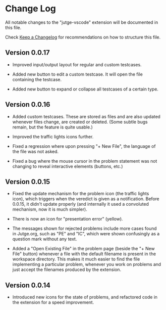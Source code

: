 # Change Log

All notable changes to the "jutge-vscode" extension will be documented in this file.

Check [Keep a Changelog](http://keepachangelog.com/) for recommendations on how to structure this file.

## Version 0.0.17

- Improved input/output layout for regular and custom testcases.

- Added new button to edit a custom testcase. It will open the file containing the testcase.

- Added new button to expand or collapse all testcases of a certain type.

## Version 0.0.16

- Added custom testcases. These are stored as files and are also updated whenever files change, are created or deleted. (Some subtle bugs remain, but the feature is quite usable.)

- Improved the traffic lights icons further.

- Fixed a regression where upon pressing "+ New File", the language of the file was not asked.

- Fixed a bug where the mouse cursor in the problem statement was not changing to reveal interactive elements (buttons, etc.)

## Version 0.0.15

- Fixed the update mechanism for the problem icon (the traffic lights icon), which triggers when the veredict is given as a notification. Before 0.0.15, it didn't update properly (and internally it used a convoluted mechanism, now it is much simpler).

- There is now an icon for "presentation error" (yellow).

- The messages shown for rejected problems include more cases found in Jutge.org, such as "PE" and "IC", which were shown confusingly as a question mark without any text.

- Added a "Open Existing File" in the problem page (beside the "+ New File" button) whenever a file with the default filename is present in the workspace directory. This makes it much easier to find the file implementing a particular problem, whenever you work on problems and just accept the filenames produced by the extension.

## Version 0.0.14

- Introduced new icons for the state of problems, and refactored code in the extension for a speed improvement.

